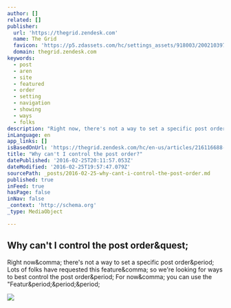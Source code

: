 ```yaml
---
author: []
related: []
publisher:
  url: 'https://thegrid.zendesk.com'
  name: The Grid
  favicon: 'https://p5.zdassets.com/hc/settings_assets/918003/200210397/dRz4TsHGBC6P9yOx0Yro6A-the_grid.png'
  domain: thegrid.zendesk.com
keywords:
  - post
  - aren
  - site
  - featured
  - order
  - setting
  - navigation
  - showing
  - ways
  - folks
description: "Right now, there's not a way to set a specific post order. Lots of folks have requested this feature, so we're looking for ways to best control the post order. For now, you can use the \"Featur..."
inLanguage: en
app_links: []
isBasedOnUrl: 'https://thegrid.zendesk.com/hc/en-us/articles/216116688-Why-can-t-I-control-the-post-order-'
title: "Why can't I control the post order?"
datePublished: '2016-02-25T20:11:57.053Z'
dateModified: '2016-02-25T19:57:47.079Z'
sourcePath: _posts/2016-02-25-why-cant-i-control-the-post-order.md
published: true
inFeed: true
hasPage: false
inNav: false
_context: 'http://schema.org'
_type: MediaObject

---
```

<article style=""><h1>Why can't I control the post order&amp;quest;</h1><p>Right now&amp;comma; there's not a way to set a specific post order&amp;period; Lots of folks have requested this feature&amp;comma; so we're looking for ways to best control the post order&amp;period; For now&amp;comma; you can use the "Featur&amp;period;&amp;period;&amp;period;</p><img src="http://p5.zdassets.com/hc/settings_assets/918003/200210397/aAJ95pUCM7fcQFw6Chu4TA-the_grid.png" /></article>